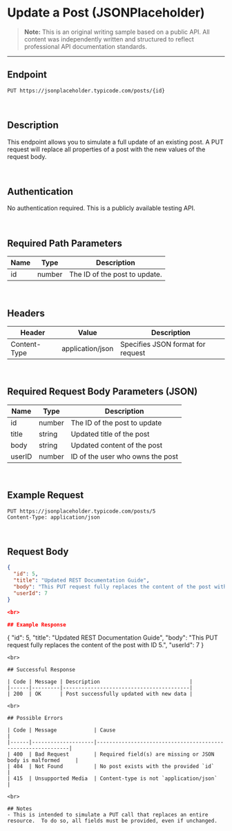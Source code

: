 
# Update a Post (JSONPlaceholder)
> **Note:** This is an original writing sample based on a public API. All content was independently written and structured to reflect professional API documentation standards.
---
## Endpoint

`PUT https://jsonplaceholder.typicode.com/posts/{id}`

<br>

## Description

This endpoint allows you to simulate a full update of an existing post. A PUT request will replace all properties of a post with the new values of the request body.

<br>

## Authentication

No authentication required. This is a publicly available testing API.

<br>

## Required Path Parameters

| Name | Type   | Description                     |
|------|--------|---------------------------------|
| id   | number | The ID of the post to update.   |

<br>

## Headers

| Header        | Value            | Description                             |
|---------------|------------------|-----------------------------------------|
| Content-Type  | application/json | Specifies JSON format for request       |

<br>

## Required Request Body Parameters (JSON)

| Name    | Type   | Description                           |
|---------|--------|---------------------------------------|
| id      | number | The ID of the post to update          |
| title   | string | Updated title of the post             |
| body    | string | Updated content of the post           |
| userID  | number | ID of the user who owns the post      |

<br>

## Example Request

```http
PUT https://jsonplaceholder.typicode.com/posts/5
Content-Type: application/json
```
<br>

## Request Body

```json
{
  "id": 5,
  "title": "Updated REST Documentation Guide",
  "body": "This PUT request fully replaces the content of the post with ID 5.",
  "userId": 7
}

<br>

## Example Response
```
{
  "id": 5,
  "title": "Updated REST Documentation Guide",
  "body": "This PUT request fully replaces the content of the post with ID 5.",
  "userId": 7
}
```
<br>

## Successful Response

| Code | Message | Description                             |
|------|---------|-----------------------------------------|
| 200  | OK      | Post successfully updated with new data |

<br>

## Possible Errors

| Code | Message            | Cause                                                        |
|------|--------------------|-------------------------------------------------------------|
| 400  | Bad Request        | Required field(s) are missing or JSON body is malformed     |
| 404  | Not Found          | No post exists with the provided `id`                       |
| 415  | Unsupported Media  | Content-type is not `application/json`                      |

<br>

## Notes
- This is intended to simulate a PUT call that replaces an entire resource.  To do so, all fields must be provided, even if unchanged.

